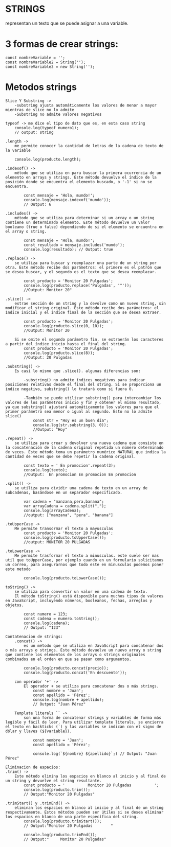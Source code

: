 # STRINGS
representan un texto que se puede asignar a una variable.

# 3 formas de crear strings:

    const nombreVariable = '';
    const nombreVariable2 = String('');
    const nombreVariable3 = new String('');

# Metodos strings

     
    Slice Y Substring -> 
        -substring ajusta automáticamente los valores de menor a mayor mientras de slice no lo admite
        -Substring no admite valores negativos

    typeof -> me dice el tipo de dato que es, en esta caso string
        console.log(typeof numero1);
        // output: string

    .length ->
        me permite conocer la cantidad de letras de la cadena de texto de la variable

        console.log(producto.length);

    .indexof() -> 
        método que se utiliza en para buscar la primera ocurrencia de un elemento en arrays y strings. Este método devuelve el índice de la posición donde se encuentra el elemento buscado, o '-1' si no se encuentra.

            const mensaje = 'Hola, mundo!';
            console.log(mensaje.indexof('mundo'));
            // Output: 6

    .includes() -> 
        método que se utiliza para determinar si un array o un string contiene un determinado elemento. Este método devuelve un valor booleano (true o false) dependiendo de si el elemento se encuentra en el array o string.

            const mensaje = 'Hola, mundo!';
            const resultado = mensaje.includes('mundo');
            console.log(resultado); // Output: true

    .replace() -> 
        se utiliza para buscar y reemplazar una parte de un string por otra. Este método recibe dos parámetros: el primero es el patrón que se desea buscar, y el segundo es el texto que se desea reemplazar.

            const producto = 'Monitor 20 Pulgadas';
            console.log(producto.replace('Pulgadas', '"'));
            //Output: Monitor 20"

    .slice() -> 
        extrae sección de un string y la devolve como un nuevo string, sin modificar el string original. Este método recibe dos parámetros: el índice inicial y el índice final de la sección que se desea extraer.

            const producto = 'Monitor 20 Pulgadas';    
            console.log(producto.slice(0, 10));
            //Output: Monitor 20

        Si se omite el segundo parámetro fin, se extraerán los caracteres a partir del índice inicio hasta el final del string.
            const producto = 'Monitor 20 Pulgadas';    
            console.log(producto.slice(8));
            //Output: 20 Pulgadas

    .Substring() -> 
        Es casi lo mismo que .slice(). algunas diferencias son: 

            -substring() no admite índices negativos para indicar posiciones relativas desde el final del string. Si se proporciona un índice negativo, substring() lo tratará como si fuera 0.

            -También se puede utilizar substring() para intercambiar los valores de los parámetros inicio y fin y obtener el mismo resultado, ya que substring() ajustará automáticamente los valores para que el primer parámetro sea menor o igual al segundo. Esto no lo admite slice()
                const str = "Hoy es un buen día";
                console.log(str.substring(3, 0)); 
                //Output: "Hoy"  

    .repeat() -> 
        se utiliza para crear y devolver una nueva cadena que consiste en la concatenación de la cadena original repetida un número determinado de veces. Este método toma un parámetro numérico NATURAL que indica la cantidad de veces que se debe repetir la cadena original.

            const texto = ' En promocion'.repeat(3);
            console.log(texto);
            //Output:  En promocion En promocion En promocion

    .split() -> 
        se utiliza para dividir una cadena de texto en un array de subcadenas, basándose en un separador especificado.

            var cadena = "manzana,pera,banana";
            var arrayCadena = cadena.split(",");
            console.log(arrayCadena); 
            //output: ["manzana", "pera", "banana"]

    .toUpperCase -> 
        Me permite transormar el texto a mayusculas
            const producto = 'Monitor 20 Pulgadas';
            console.log(producto.toUpperCase());
            //output: MONITOR 20 PULGADAS

    .toLowerCase -> 
        Me permite trasformar el texto a minusculas. este suele ser mas util que toUpperCase, por ejemplo cuando en un formulario solicitamos un correo, para asegurarnos que todo este en minusculas podemos poner este metodo

            console.log(producto.toLowerCase());

    toString() -> 
        se utiliza para convertir un valor en una cadena de texto.
        El método toString() está disponible para muchos tipos de valores en JavaScript, incluyendo números, booleanos, fechas, arreglos y objetos.

            const numero = 123;
            const cadena = numero.toString();
            console.log(cadena); 
            // Output: "123"

    Contatenacion de strings:
        .concat() -> 
            es un método que se utiliza en JavaScript para concatenar dos o más arrays o strings. Este método devuelve un nuevo array o string que contiene los elementos de los arrays o strings originales combinados en el orden en que se pasan como argumentos.

            console.log(producto.concat(precio));
            console.log(producto.concat('En descuento'));

        con operador '+' ->
            El operador + se utiliza para concatenar dos o más strings. 
                const nombre = 'Juan';
                const apellido = 'Pérez';
                console.log(nombre + apellido); 
                // Output: "Juan Pérez" 

        Template literals `` -> 
            son una forma de concatenar strings y variables de forma más legible y fácil de leer. Para utilizar template literals, se encierra el texto en backticks (`) y las variables se indican con el signo de dólar y llaves (${variable}).

                const nombre = 'Juan';
                const apellido = 'Pérez';

                console.log(`${nombre} ${apellido}`;) // Output: "Juan Pérez"

    Eliminacion de espacios:
    .trim() -> 
        Este método elimina los espacios en blanco al inicio y al final de un string y devuelve el string resultante.
            const producto = '          Monitor 20 Pulgadas          ';
            console.log(producto.trim()); 
            // Output:"Monitor 20 Pulgadas"

    .trimStart() y .trimEnd() -> 
        eliminan los espacios en blanco al inicio y al final de un string respectivamente. Estos métodos pueden ser útiles si se desea eliminar los espacios en blanco de una parte específica del string.
            console.log(producto.trimStart());
            // Output:"Monitor 20 Pulgadas        "

            console.log(producto.trimEnd());
            // Output:"     Monitor 20 Pulgadas"
